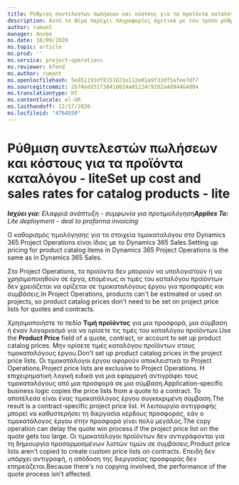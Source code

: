 ```yaml
---
title: Ρύθμιση συντελεστών πωλήσεων και κόστους για τα προϊόντα καταλόγου - lite
description: Αυτό το θέμα παρέχει πληροφορίες σχετικά με τον τρόπο ρύθμισης των ποσοστών κόστους και πώλησης για στοιχεία στον κατάλογο προϊόντων.
author: rumant
manager: Annbe
ms.date: 10/09/2020
ms.topic: article
ms.prod: ''
ms.service: project-operations
ms.reviewer: kfend
ms.author: rumant
ms.openlocfilehash: 5e851193df8151821e112e01a9f33df5afee7df7
ms.sourcegitcommit: 2b74edd31f38410024a01124c9202a4d94464d04
ms.translationtype: HT
ms.contentlocale: el-GR
ms.lasthandoff: 12/17/2020
ms.locfileid: "4764550"
---
```

# <a name="set-up-cost-and-sales-rates-for-catalog-products---lite"></a><span data-ttu-id="82655-103">Ρύθμιση συντελεστών πωλήσεων και κόστους για τα προϊόντα καταλόγου - lite</span><span class="sxs-lookup"><span data-stu-id="82655-103">Set up cost and sales rates for catalog products - lite</span></span>

<span data-ttu-id="82655-104">_**Ισχύει για:** Ελαφριά ανάπτυξη - συμφωνία για προτιμολόγηση_</span><span class="sxs-lookup"><span data-stu-id="82655-104">_**Applies To:** Lite deployment - deal to proforma invoicing_</span></span>


<span data-ttu-id="82655-105">Ο καθορισμός τιμολόγησης για τα στοιχεία τιμοκαταλόγου στο Dynamics 365 Project Operations είναι ίδιος με το Dynamics 365 Sales.</span><span class="sxs-lookup"><span data-stu-id="82655-105">Setting up pricing for product catalog items in Dynamics 365 Project Operations is the same as in Dynamics 365 Sales.</span></span>

<span data-ttu-id="82655-106">Στο Project Operations, τα προϊόντα δεν μπορούν να υπολογιστούν ή να χρησιμοποιηθούν σε έργα, επομένως οι τιμές του καταλόγου προϊόντων δεν χρειάζεται να ορίζεται σε τιμοκαταλόγους έργου για προσφορές και συμβάσεις.</span><span class="sxs-lookup"><span data-stu-id="82655-106">In Project Operations, products can't be estimated or used on projects, so product catalog prices don't need to be set on project price lists for quotes and contracts.</span></span>

<span data-ttu-id="82655-107">Χρησιμοποιήστε το πεδίο **Τιμή προϊόντος** για μια προσφορά, μια σύμβαση ή έναν λογαριασμό για να ορίσετε τις τιμές του καταλόγου προϊόντων.</span><span class="sxs-lookup"><span data-stu-id="82655-107">Use the **Product Price** field of a quote, contract, or account to set up product catalog prices.</span></span> <span data-ttu-id="82655-108">Μην ορίσετε τιμές καταλόγου προϊόντων στους τιμοκαταλόγους έργου.</span><span class="sxs-lookup"><span data-stu-id="82655-108">Don't set up product catalog prices in the project price lists.</span></span> <span data-ttu-id="82655-109">Οι τιμοκατάλογοι έργου αφορούν αποκλειστικά το Project Operations.</span><span class="sxs-lookup"><span data-stu-id="82655-109">Project price lists are exclusive to Project Operations.</span></span> <span data-ttu-id="82655-110">Η επιχειρηματική λογική ειδικά για μια εφαρμογή αντιγράφει τους τιμοκαταλόγους από μια προσφορά σε μια σύμβαση.</span><span class="sxs-lookup"><span data-stu-id="82655-110">Application-specific business logic copies the price lists from a quote to a contract.</span></span> <span data-ttu-id="82655-111">Το αποτέλεσα είναι ένας τιμοκατάλογος έργου συγκεκριμένη σύμβαση.</span><span class="sxs-lookup"><span data-stu-id="82655-111">The result is a contract-specific project price list.</span></span> <span data-ttu-id="82655-112">Η λειτουργία αντιγραφής μπορεί να καθυστερήσει τη διεργασία κέρδους προσφοράς, εάν ο τιμοκατάλογος έργου στην προσφορά γίνει πολύ μεγάλος.</span><span class="sxs-lookup"><span data-stu-id="82655-112">The copy operation can delay the quote win process if the project price list on the quote gets too large.</span></span> <span data-ttu-id="82655-113">Οι τιμοκατάλογοι προϊόντων δεν αντιγράφονται για τη δημιουργία προσαρμοσμένων λιστών τιμών σε συμβάσεις.</span><span class="sxs-lookup"><span data-stu-id="82655-113">Product price lists aren't copied to create custom price lists on contracts.</span></span> <span data-ttu-id="82655-114">Επειδή δεν υπάρχει αντιγραφή, η απόδοση της διεργασίας προσφοράς δεν επηρεάζεται.</span><span class="sxs-lookup"><span data-stu-id="82655-114">Because there's no copying involved, the performance of the quote process isn't affected.</span></span>
